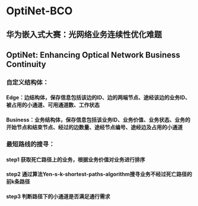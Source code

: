 # OptiNet-BCO
## 华为嵌入式大赛：光网络业务连续性优化难题
## OptiNet: Enhancing Optical Network Business Continuity
### 自定义结构体：
#### Edge：边结构体，保存信息包括该边的ID、边的两端节点、途经该边的业务ID、被占用的小通道、可用通道数、工作状态
#### Business：业务结构体，保存信息包括该业务ID、业务价值、业务状态、业务的开始节点和结束节点、经过的边数量、途经节点编号、途经边及占用的小通道
### 最短路线的搜寻：
#### step1 获取死亡路径上的业务，根据业务价值对业务进行排序
#### step2 通过算法Yen-s-k-shortest-paths-algorithm搜寻业务不经过死亡路径的前k条路径
#### step3 判断路径下的小通道是否满足通行需求
